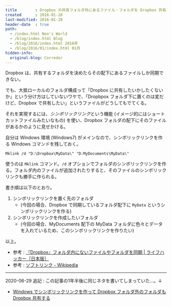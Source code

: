 ```yaml
---
title        : Dropbox の共有フォルダ外にあるファイル・フォルダを Dropbox 共有したい
created      : 2016-01-28
last-modified: 2016-01-28
header-date  : true
path:
  - /index.html Neo's World
  - /blog/index.html Blog
  - /blog/2016/index.html 2016年
  - /blog/2016/01/index.html 01月
hidden-info:
  original-blog: Corredor
---
```


Dropbox は、共有するフォルダを決めたらその配下にあるファイルしか同期できない。

でも、大抵ローカルのフォルダ構成って「Dropbox に共有したいかしたくないか」という分け方はしていないワケで、「Dropbpox フォルダ下に置くのは変だけど、Dropbox で共有したい」というファイルがどうしてもでてくる。

それを実現するには、*シンボリックリンク*という機能 (イメージ的にはショートカットファイルみたいなもの) を使い、Dropbox フォルダの配下にそのファイルがあるかのように見せかける。

自分は Windows 環境 (Windows7) がメインなので、シンボリックリンクを作る Windows コマンドを残しておく。

```batch
Mklink /d "D:\Dropbox\MyData\" "D:MyDocuments\MyData\"
```

使うのは `Mklink` コマンド。`/d` オプションでフォルダのシンボリックリンクを作る。フォルダ内のファイルが追加されたりすると、そのファイルのシンボリックリンクも勝手に作られる。

書き順は以下のとおり。

1. シンボリックリンクを置く先のフォルダ
    - (今回の場合、Dropbox で同期しているフォルダ配下に `MyData` というシンボリックリンクを作る)
2. シンボリックリンクを作成したいフォルダ
    - (今回の場合、MyDocuments 配下の MyData フォルダに色々とデータを入れているため、このシンボリックリンクを作りたい)

以上。

- 参考 : [『Dropbox』フォルダ内にないファイルやフォルダを同期 | ライフハッカー［日本版］](http://www.lifehacker.jp/2009/02/dropbox_1.html)
- 参考 : [ソフトリンク - Wikipedia](https://ja.wikipedia.org/wiki/%E3%82%BD%E3%83%95%E3%83%88%E3%83%AA%E3%83%B3%E3%82%AF)

-----

2020-06-29 追記 : この記事の1年半後に同じネタを書いてしまっていた…。↓

- [Windows でシンボリックリンクを作って Dropbox フォルダ外のフォルダも Dropbox 共有する](/blog/2017/05/30-01.html)
